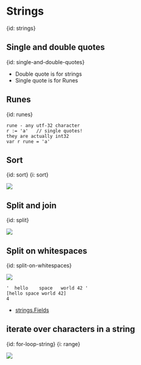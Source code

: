 # Strings
{id: strings}

## Single and double quotes
{id: single-and-double-quotes}

* Double quote is for strings
* Single quote is for Runes

## Runes
{id: runes}

```
rune - any utf-32 character
r := 'a'   // single quotes!
they are actually int32
var r rune = 'a'
```


## Sort
{id: sort}
{i: sort}

![](examples/sort/sort.go)


## Split and join
{id: split}

![](examples/split/split.go)


## Split on whitespaces
{id: split-on-whitespaces}


![](examples/split-on-whitespace/split-ws.go)

```
'  hello    space   world 42 '
[hello space world 42]
4
```

* [strings.Fields](https://golang.org/pkg/strings/#Fields)


## iterate over characters in a string
{id: for-loop-string}
{i: range}

![](examples/loop-string/loop_string.go)
